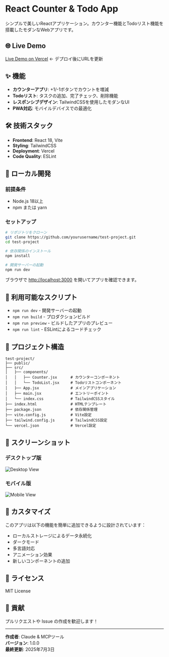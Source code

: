 # React Counter & Todo App

シンプルで美しいReactアプリケーション。カウンター機能とTodoリスト機能を搭載したモダンなWebアプリです。

## 🌐 Live Demo

[Live Demo on Vercel](https://your-app-url.vercel.app) ← デプロイ後にURLを更新

## ✨ 機能

- **カウンターアプリ**: +1/-1ボタンでカウントを増減
- **Todoリスト**: タスクの追加、完了チェック、削除機能
- **レスポンシブデザイン**: TailwindCSSを使用したモダンなUI
- **PWA対応**: モバイルデバイスでの最適化

## 🛠️ 技術スタック

- **Frontend**: React 18, Vite
- **Styling**: TailwindCSS
- **Deployment**: Vercel
- **Code Quality**: ESLint

## 🚀 ローカル開発

### 前提条件
- Node.js 18以上
- npm または yarn

### セットアップ

```bash
# リポジトリをクローン
git clone https://github.com/yourusername/test-project.git
cd test-project

# 依存関係のインストール
npm install

# 開発サーバーの起動
npm run dev
```

ブラウザで [http://localhost:3000](http://localhost:3000) を開いてアプリを確認できます。

## 📝 利用可能なスクリプト

- `npm run dev` - 開発サーバーの起動
- `npm run build` - プロダクションビルド
- `npm run preview` - ビルドしたアプリのプレビュー
- `npm run lint` - ESLintによるコードチェック

## 📁 プロジェクト構造

```
test-project/
├── public/
├── src/
│   ├── components/
│   │   ├── Counter.jsx      # カウンターコンポーネント
│   │   └── TodoList.jsx     # Todoリストコンポーネント
│   ├── App.jsx              # メインアプリケーション
│   ├── main.jsx             # エントリーポイント
│   └── index.css            # TailwindCSSスタイル
├── index.html               # HTMLテンプレート
├── package.json             # 依存関係管理
├── vite.config.js           # Vite設定
├── tailwind.config.js       # TailwindCSS設定
└── vercel.json              # Vercel設定
```

## 🎨 スクリーンショット

### デスクトップ版
![Desktop View](./screenshots/desktop.png)

### モバイル版
![Mobile View](./screenshots/mobile.png)

## 🔧 カスタマイズ

このアプリは以下の機能を簡単に追加できるように設計されています：

- ローカルストレージによるデータ永続化
- ダークモード
- 多言語対応
- アニメーション効果
- 新しいコンポーネントの追加

## 📄 ライセンス

MIT License

## 🤝 貢献

プルリクエストや Issue の作成を歓迎します！

---

**作成者**: Claude & MCPツール  
**バージョン**: 1.0.0  
**最終更新**: 2025年7月3日
